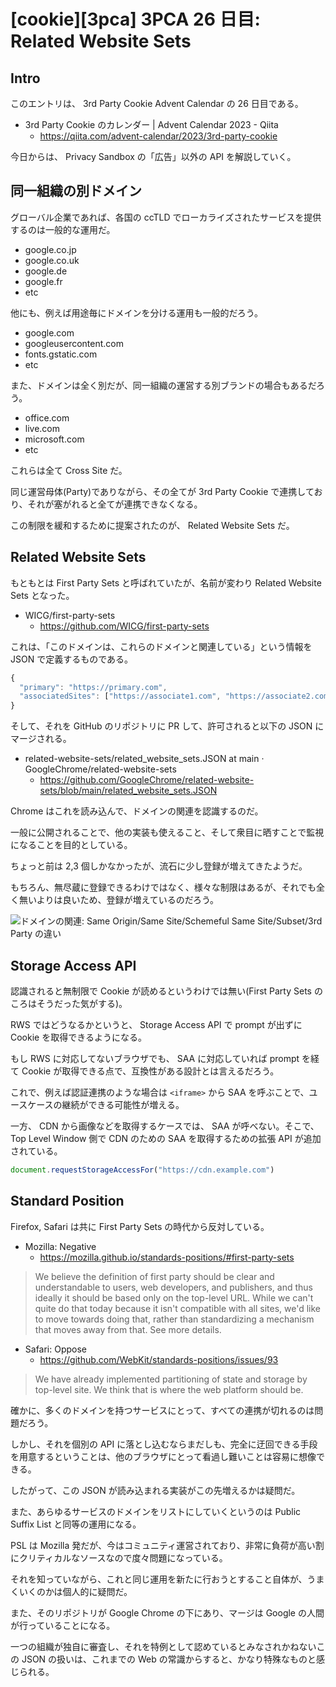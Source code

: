 # [cookie][3pca] 3PCA 26 日目: Related Website Sets

## Intro

このエントリは、 3rd Party Cookie Advent Calendar の 26 日目である。

- 3rd Party Cookie のカレンダー | Advent Calendar 2023 - Qiita
  - https://qiita.com/advent-calendar/2023/3rd-party-cookie

今日からは、 Privacy Sandbox の「広告」以外の API を解説していく。


## 同一組織の別ドメイン

グローバル企業であれば、各国の ccTLD でローカライズされたサービスを提供するのは一般的な運用だ。

- google.co.jp
- google.co.uk
- google.de
- google.fr
- etc

他にも、例えば用途毎にドメインを分ける運用も一般的だろう。

- google.com
- googleusercontent.com
- fonts.gstatic.com
- etc

また、ドメインは全く別だが、同一組織の運営する別ブランドの場合もあるだろう。

- office.com
- live.com
- microsoft.com
- etc

これらは全て Cross Site だ。

同じ運営母体(Party)でありながら、その全てが 3rd Party Cookie で連携しており、それが塞がれると全てが連携できなくなる。

この制限を緩和するために提案されたのが、 Related Website Sets だ。


## Related Website Sets

もともとは First Party Sets と呼ばれていたが、名前が変わり Related Website Sets となった。

- WICG/first-party-sets
  - https://github.com/WICG/first-party-sets

これは、「このドメインは、これらのドメインと関連している」という情報を JSON で定義するものである。

```js
{
  "primary": "https://primary.com",
  "associatedSites": ["https://associate1.com", "https://associate2.com", "https://associate3.com"]
}
```

そして、それを GitHub のリポジトリに PR して、許可されると以下の JSON にマージされる。

- related-website-sets/related_website_sets.JSON at main · GoogleChrome/related-website-sets
  - https://github.com/GoogleChrome/related-website-sets/blob/main/related_website_sets.JSON

Chrome はこれを読み込んで、ドメインの関連を認識するのだ。

一般に公開されることで、他の実装も使えること、そして衆目に晒すことで監視になることを目的としている。

ちょっと前は 2,3 個しかなかったが、流石に少し登録が増えてきたようだ。

もちろん、無尽蔵に登録できるわけではなく、様々な制限はあるが、それでも全く無いよりは良いため、登録が増えているのだろう。

![ドメインの関連: Same Origin/Same Site/Schemeful Same Site/Subset/3rd Party の違い](domain-relation.png#6166x5132)


## Storage Access API

認識されると無制限で Cookie が読めるというわけでは無い(First Party Sets のころはそうだった気がする)。

RWS ではどうなるかというと、 Storage Access API で prompt が出ずに Cookie を取得できるようになる。

もし RWS に対応してないブラウザでも、 SAA に対応していれば prompt を経て Cookie が取得できる点で、互換性がある設計とは言えるだろう。

これで、例えば認証連携のような場合は `<iframe>` から SAA を呼ぶことで、ユースケースの継続ができる可能性が増える。

一方、 CDN から画像などを取得するケースでは、 SAA が呼べない。そこで、 Top Level Window 側で CDN のための SAA を取得するための拡張 API が追加されている。

```js
document.requestStorageAccessFor("https://cdn.example.com")
```


## Standard Position

Firefox, Safari は共に First Party Sets の時代から反対している。

- Mozilla: Negative
  - https://mozilla.github.io/standards-positions/#first-party-sets

> We believe the definition of first party should be clear and understandable to users,
> web developers, and publishers, and thus ideally it should be based only on the top-level URL.
> While we can't quite do that today because it isn't compatible with all sites,
> we'd like to move towards doing that, rather than standardizing a mechanism that moves away from that. See more details.

- Safari: Oppose
  - https://github.com/WebKit/standards-positions/issues/93

> We have already implemented partitioning of state and storage by top-level site.
> We think that is where the web platform should be.

確かに、多くのドメインを持つサービスにとって、すべての連携が切れるのは問題だろう。

しかし、それを個別の API に落とし込むならまだしも、完全に迂回できる手段を用意するということは、他のブラウザにとって看過し難いことは容易に想像できる。

したがって、この JSON が読み込まれる実装がこの先増えるかは疑問だ。

また、あらゆるサービスのドメインをリストにしていくというのは Public Suffix List と同等の運用になる。

PSL は Mozilla 発だが、今はコミュニティ運営されており、非常に負荷が高い割にクリティカルなソースなので度々問題になっている。

それを知っていながら、これと同じ運用を新たに行おうとすること自体が、うまくいくのかは個人的に疑問だ。

また、そのリポジトリが Google Chrome の下にあり、マージは Google の人間が行っていることになる。

一つの組織が独自に審査し、それを特例として認めているとみなされかねないこの JSON の扱いは、これまでの Web の常識からすると、かなり特殊なものと感じられる。